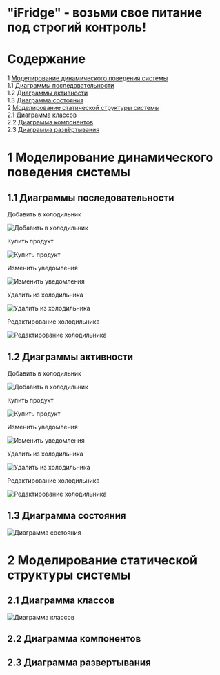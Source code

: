 # "iFridge" - возьми свое питание под строгий контроль!

# Содержание
1 [Моделирование динамического поведения системы](#intro)  
1.1 [Диаграммы последовательности](#sequence)  
1.2 [Диаграммы активности](#activity)  
1.3 [Диаграмма состояния](#state)  
2 [Моделирование статической структуры системы](#model)  
2.1 [Диаграмма классов](#class)  
2.2 [Диаграмма компонентов](#components)  
2.3 [Диаграмма развёртывания](#deployment)  

<a name="intro"/>

# 1 Моделирование динамического поведения системы

<a name="sequence"/>

## 1.1 Диаграммы последовательности

Добавить в холодильник

![Добавить в холодильник](/addtofridge.png)  

Купить продукт

![Купить продукт](/buyproduct.png)  

Изменить уведомления

![Изменить уведомления](/changenotifications.png)  

Удалить из холодильника

![Удалить из холодильника](/deletefromfridge.png)  

Редактирование холодильника

![Редактирование холодильника](/editinfridge.png)  

<a name="activity"/>

## 1.2 Диаграммы активности

Добавить в холодильник

![Добавить в холодильник](/Images/addtofridge.png)

Купить продукт

![Купить продукт](/Images/buyproduct.png)

Изменить уведомления

![Изменить уведомления](/Images/changenotifications.png)

Удалить из холодильника

![Удалить из холодильника](/Images/deletefromfridge.png)

Редактирование холодильника

![Редактирование холодильника](/Images/editinfridge.png)

<a name="state"/>

## 1.3 Диаграмма состояния

![Диаграмма состояния](/statediagram.png)

<a name="model"/>

# 2 Моделирование статической структуры системы

<a name="class"/>

## 2.1 Диаграмма классов

![Диаграмма классов](/classesdiagram.png)

<a name="components"/>

## 2.2 Диаграмма компонентов

<a name="deployment"/>

## 2.3 Диаграмма развертывания
